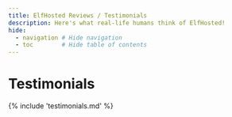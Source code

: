 ```yaml
---
title: ElfHosted Reviews / Testimonials
description: Here's what real-life humans think of ElfHosted!
hide:
  - navigation # Hide navigation
  - toc        # Hide table of contents
---
```


# Testimonials 

{% include 'testimonials.md' %}